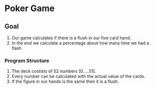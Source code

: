 # Poker Game 

## Goal 
1. Our game calculates if there is a flush in our five card hand.
1. In the end we calculate a percentage about how many time we had a flash

### Program Structure 

1. The deck costists of 52 numbers [0.....51].
1. Every number can be calculated with the actual value of the cards.
1. If the figure in our hands is the same then it is a flush.
